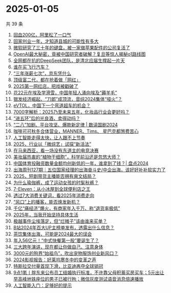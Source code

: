 # 2025-01-05

共 39 条

<!-- BEGIN 36KR -->
<!-- 最后更新时间 2025-01-05 11:17:25 +0800 -->
1. [回血200亿，阿里松了一口气](https://36kr.com/p/3108181677133315)
1. [回家创业一年，才知道县城的可能性有多大](https://36kr.com/p/3107030953872904)
1. [微软研究了三十年的键盘，被一家做苹果配件的公司复活了](https://36kr.com/p/3107903349870086)
1. [OpenAI最大秘密，竟被中国研究者破解？复旦等惊人揭秘o1路线图](https://36kr.com/p/3108337061924353)
1. [全网都在扒的DeepSeek团队，是清北应届生撑起一片天](https://36kr.com/p/3107974505942532)
1. [谁在买飞行汽车？](https://36kr.com/p/3107848827293193)
1. [“三年涨薪七次”，京东凭什么](https://36kr.com/p/3107912289177096)
1. [顶级富二代，都在抢着做「网红」](https://36kr.com/p/3107730838670855)
1. [2025第一网红店，把戏被戳破了](https://36kr.com/p/3108144685993475)
1. [花22元在埃及学滑雪，中国年轻人涌向埃及“薅羊毛”](https://36kr.com/p/3107123529928194)
1. [银发经济崛起、“刀郎”成顶流，音综2024集体“哑火”？](https://36kr.com/p/3107116912545283)
1. [eVTOL，中国下一个弯道超车的机会？](https://36kr.com/p/3107008370609926)
1. [7000字解析：2025乃至未来五年，化妆品行业会更好吗？](https://36kr.com/p/3104927179898374)
1. [“进五环”后的光良酒，卖得动吗？](https://36kr.com/p/3100619588455937)
1. [“二八”加剧、平台攻坚、爆款新定律 | 数读国剧2024](https://36kr.com/p/3107119519206920)
1. [咖啡可可秋冬合体营业，MANNER、Tims、 星巴克都煞费苦心](https://36kr.com/p/3095677092199938)
1. [人工智能走得太快，让人跟不上节奏](https://36kr.com/p/3096528599355138)
1. [2025，行业以「微综艺」试探“新活法”](https://36kr.com/p/3107120650309127)
1. [在马来西亚，看一场没有东道主的电竞决赛](https://36kr.com/p/3095758817005065)
1. [美妆届热衷的“植物干细胞”，科学前沿还是忽悠大师？](https://36kr.com/p/3097108884049408)
1. [中国体育投融资数量金额均创新低的一年，谁拿到了钱？| 盘点2024](https://36kr.com/p/3107022895664899)
1. [出海周刊127期｜五位国家经理的出海奋斗史/中企出海，该好好补补软实力了](https://36kr.com/p/3106308163063304)
1. [2025，短剧带货主播能否拥有爽文结局？](https://36kr.com/p/3109032989478406)
1. [为什么瑜伽裤，成了运动女孩的时髦秋裤？](https://36kr.com/p/3108524541070854)
1. [7-Eleven：从小冰屋到全球便利店之王](https://36kr.com/p/3109116191002119)
1. [透过7大消费关键词，看2025年消费走向](https://36kr.com/p/3107143131090433)
1. [“风口”上的播客，能否焕发新机？](https://36kr.com/p/3107844798566148)
1. [千亿“痛经济”爆火，有商家年入千万、称“退货率极低”](https://36kr.com/p/3107025361211141)
1. [2025年，当我开始坚持具体生活](https://36kr.com/p/3107021668552452)
1. [极越事件尘埃落定，但“烂摊子”该由谁来买单？](https://36kr.com/p/3093694604476169)
1. [B站2024年百大UP主榜单发布，透露出什么信息？](https://36kr.com/p/3106991881817605)
1. [茶饮集体出海，可能是2024最大的误会](https://36kr.com/p/3106551791881991)
1. [年入56亿元！“中式快餐第一股”要诞生了？](https://36kr.com/p/3107758631960322)
1. [三大跨年演讲，现在都让你做自己、注意身体](https://36kr.com/p/3107191709847043)
1. [3000元的狗界“始祖鸟”，吹出宠物服饰创业新风口？](https://36kr.com/p/3106974794321411)
1. [2024影视报告：好莱坞寒冬中的变革之声](https://36kr.com/p/3107731538693890)
1. [特斯拉交付量首现下滑，比亚迪再夺全球销冠](https://36kr.com/p/3107030967111430)
1. [9点1氪丨胖东来公布员工结婚执行标准，不许靠父母积蓄买房买车；5元出让早高峰地铁座位的男子已被行拘；微信灰度测试语音消息倍速播放](https://36kr.com/p/3107330328841991)
1. [人工智能入门：足够好的提示](https://36kr.com/p/3091602147064192)
<!-- END 36KR -->